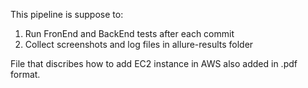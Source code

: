This pipeline is suppose to: 

1. Run FronEnd  and BackEnd tests after each commit
2. Collect screenshots and log files in allure-results folder

File that discribes how to add EC2 instance in AWS also added in .pdf format. 


